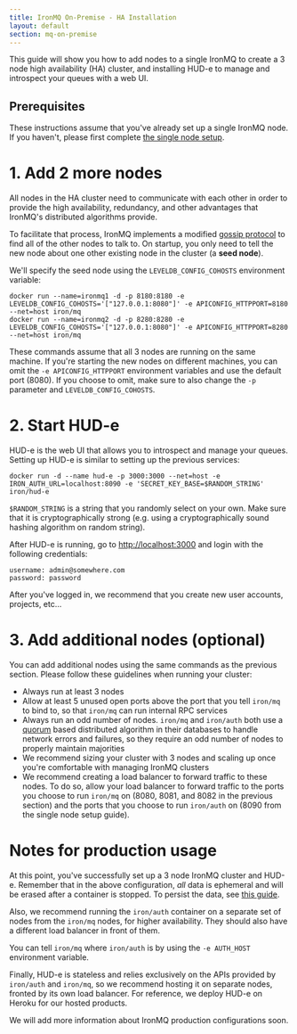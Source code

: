 ```yaml
---
title: IronMQ On-Premise - HA Installation
layout: default
section: mq-on-premise
---
```


This guide will show you how to add nodes to a single IronMQ to create a
3 node high availability (HA) cluster, and installing HUD-e to manage
and introspect your queues with a web UI.

## Prerequisites

These instructions assume that you've already set up a single IronMQ node.
If you haven't, please first complete
[the single node setup](/mq/3/on-premise/installation/single.html).

# 1. Add 2 more nodes

All nodes in the HA cluster need to communicate with each other in order
to provide the high availability, redundancy, and other advantages that IronMQ's
distributed algorithms provide.

To facilitate that process, IronMQ implements a modified [gossip protocol](http://en.wikipedia.org/wiki/Gossip_protocol) to find all of the other
nodes to talk to. On startup, you only need to tell the new node about one other
existing node in the cluster (a **seed node**).

We'll specify the seed node using the `LEVELDB_CONFIG_COHOSTS` environment variable:

```
docker run --name=ironmq1 -d -p 8180:8180 -e LEVELDB_CONFIG_COHOSTS='["127.0.0.1:8080"]' -e APICONFIG_HTTPPORT=8180 --net=host iron/mq
docker run --name=ironmq2 -d -p 8280:8280 -e LEVELDB_CONFIG_COHOSTS='["127.0.0.1:8080"]' -e APICONFIG_HTTPPORT=8280 --net=host iron/mq
```

These commands assume that all 3 nodes are running on the same machine.
If you're starting the new nodes on different machines, you can omit the
`-e APICONFIG_HTTPPORT` environment variables and use the default port (8080).
If you choose to omit, make sure to also change the `-p` parameter and
`LEVELDB_CONFIG_COHOSTS`.

# 2. Start HUD-e

HUD-e is the web UI that allows you to introspect and manage your queues.
Setting up HUD-e is similar to setting up the previous services:

```
docker run -d --name hud-e -p 3000:3000 --net=host -e IRON_AUTH_URL=localhost:8090 -e 'SECRET_KEY_BASE=$RANDOM_STRING' iron/hud-e
```

`$RANDOM_STRING` is a string that you randomly select on your own. Make sure that
it is cryptographically strong (e.g. using a cryptographically sound hashing
algorithm on random string).

After HUD-e is running, go to [http://localhost:3000](http://localhost:3000) and
login with the following credentials:

```
username: admin@somewhere.com
password: password
```

After you've logged in, we recommend that you create new user accounts, projects,
etc...

# 3. Add additional nodes (optional)

You can add additional nodes using the same commands as the previous section.
Please follow these guidelines when running your cluster:

- Always run at least 3 nodes
- Allow at least 5 unused open ports above the port that you tell `iron/mq` to bind to,
so that `iron/mq` can run internal RPC services
- Always run an odd number of nodes. `iron/mq` and `iron/auth` both use a [quorum](http://en.wikipedia.org/wiki/Quorum_%28distributed_computing%29) based
distributed algorithm in their databases to handle network errors and failures,
so they require an odd number of nodes to properly maintain majorities
- We recommend sizing your cluster with 3 nodes and scaling up once you're comfortable with
managing IronMQ clusters
- We recommend creating a load balancer to forward traffic to these nodes. To do so,
allow your load balancer to forward traffic to the ports you choose to run `iron/mq`
on (8080, 8081, and 8082 in the previous section) and the ports that you choose to run
`iron/auth` on (8090 from the single node setup guide).

# Notes for production usage

At this point, you've successfully set up a 3 node IronMQ cluster and HUD-e.
Remember that in the above configuration, *all* data is ephemeral and will be erased
after a container is stopped. To persist the data, see [this guide](https://docs.docker.com/userguide/dockervolumes/).

Also, we recommend running the `iron/auth` container on a separate set of nodes
from the `iron/mq` nodes, for higher availability. They should also have a different
load balancer in front of them.

You can tell `iron/mq` where `iron/auth` is by using the `-e AUTH_HOST` environment variable.

Finally, HUD-e is stateless and relies exclusively on the APIs provided by
`iron/auth` and `iron/mq`, so we recommend hosting it on separate nodes, fronted
by its own load balancer. For reference, we deploy HUD-e on Heroku for our
hosted products.

We will add more information about IronMQ production configurations soon.
